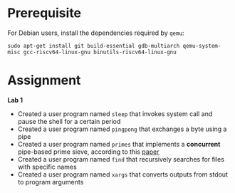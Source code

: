 # Prerequisite

For Debian users, install the dependencies required by `qemu`:
```
sudo apt-get install git build-essential gdb-multiarch qemu-system-misc gcc-riscv64-linux-gnu binutils-riscv64-linux-gnu
```

# Assignment

**Lab 1**
- Created a user program named `sleep` that invokes system call and pause the shell for a certain period
- Created a user program named `pingpong` that exchanges a byte using a pipe
- Created a user program named `primes` that implements a **concurrent** pipe-based prime sieve, according to this [paper](https://swtch.com/~rsc/thread/#1)
- Created a user program named `find` that recursively searches for files with specific names
- Created a user program named `xargs` that converts outputs from stdout to program arguments